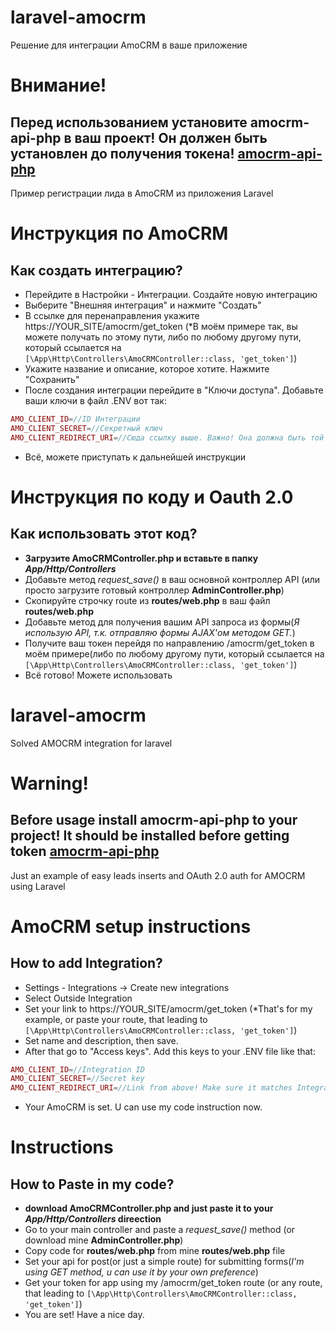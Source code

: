# laravel-amocrm
Решение для интеграции AmoCRM в ваше приложение

# Внимание!
## Перед использованием установите amocrm-api-php в ваш проект! Он должен быть установлен до получения токена! [amocrm-api-php](https://github.com/amocrm/amocrm-api-php)

Пример регистрации лида в AmoCRM из приложения Laravel

# Инструкция по AmoCRM
## Как создать интеграцию?
* Перейдите в Настройки - Интеграции. Создайте новую интеграцию
* Выберите "Внешняя интеграция" и нажмите "Создать"
* В ссылке для перенаправления укажите https://YOUR_SITE/amocrm/get_token (*В моём примере так, вы можете получать по этому пути, либо по любому другому пути, который ссылается на `[\App\Http\Controllers\AmoCRMController::class, 'get_token']`)
* Укажите название и описание, которое хотите. Нажмите "Сохранить"
* После создания интеграции перейдите в "Ключи доступа". Добавьте ваши ключи в файл .ENV вот так:
```php
AMO_CLIENT_ID=//ID Интеграции
AMO_CLIENT_SECRET=//Секретный ключ
AMO_CLIENT_REDIRECT_URI=//Сюда ссылку выше. Важно! Она должна быть той же, что и при создании интеграции. https://YOUR_SITE/amocrm/get_token
```
* Всё, можете приступать к дальнейшей инструкции

# Инструкция по коду и Oauth 2.0
## Как использовать этот код?
* **Загрузите AmoCRMController.php и вставьте в папку _App/Http/Controllers_**
* Добавьте метод _request_save()_ в ваш основной контроллер API (или просто загрузите готовый контроллер **AdminController.php**)
* Скопируйте строчку route из __routes/web.php__ в ваш файл __routes/web.php__
* Добавьте метод для получения вашим API запроса из формы(*Я использую API, т.к. отправляю формы AJAX'ом методом GET.*)
* Получите ваш токен перейдя по направлению /amocrm/get_token в моём примере(либо по любому другому пути, который ссылается на `[\App\Http\Controllers\AmoCRMController::class, 'get_token']`)
* Всё готово! Можете использовать

# laravel-amocrm
Solved AMOCRM integration for laravel

# Warning!
## Before usage install amocrm-api-php to your project! It should be installed before getting token [amocrm-api-php](https://github.com/amocrm/amocrm-api-php)

Just an example of easy leads inserts and OAuth 2.0 auth for AMOCRM using Laravel


# AmoCRM setup instructions
## How to add Integration?
* Settings - Integrations -> Create new integrations
* Select Outside Integration
* Set your link to https://YOUR_SITE/amocrm/get_token (*That's for my example, or paste your route, that leading to `[\App\Http\Controllers\AmoCRMController::class, 'get_token']`)
* Set name and description, then save.
* After that go to "Access keys". Add this keys to your .ENV file like that:
```php
AMO_CLIENT_ID=//Integration ID
AMO_CLIENT_SECRET=//Secret key
AMO_CLIENT_REDIRECT_URI=//Link from above! Make sure it matches Integration link! https://YOUR_SITE/amocrm/get_token
```
* Your AmoCRM is set. U can use my code instruction now.

# Instructions
## How to Paste in my code?
* **download AmoCRMController.php and just paste it to your _App/Http/Controllers_ direection**
* Go to your main controller and paste a _request_save()_ method (or download mine **AdminController.php**)
* Copy code for __routes/web.php__ from mine __routes/web.php__ file
* Set your api for post(or just a simple route) for submitting forms(*I'm using GET method, u can use it by your own preference*)
* Get your token for app using my /amocrm/get_token route (or any route, that leading to `[\App\Http\Controllers\AmoCRMController::class, 'get_token']`)
* You are set! Have a nice day.
